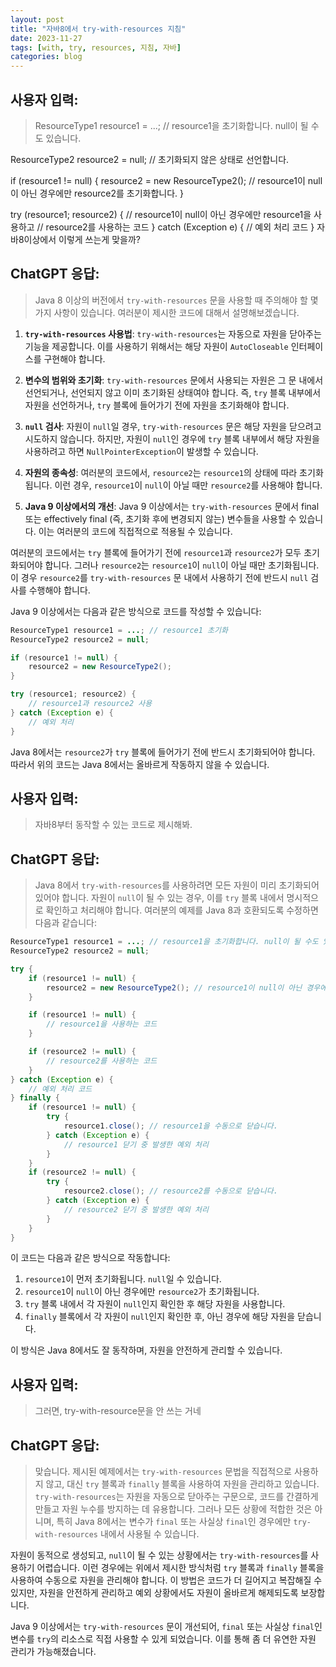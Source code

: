 ```yaml
---
layout: post
title: "자바8에서 try-with-resources 지침"
date: 2023-11-27
tags: [with, try, resources, 지침, 자바]
categories: blog
---
```


## 사용자 입력:
> ResourceType1 resource1 = ...; // resource1을 초기화합니다. null이 될 수도 있습니다.

ResourceType2 resource2 = null; // 초기화되지 않은 상태로 선언합니다.

if (resource1 != null) {
    resource2 = new ResourceType2(); // resource1이 null이 아닌 경우에만 resource2를 초기화합니다.
}

try (resource1; resource2) {
    // resource1이 null이 아닌 경우에만 resource1을 사용하고
    // resource2를 사용하는 코드
} catch (Exception e) {
    // 예외 처리 코드
}
자바8이상에서 이렇게 쓰는게 맞을까?

## ChatGPT 응답:
> Java 8 이상의 버전에서 `try-with-resources` 문을 사용할 때 주의해야 할 몇 가지 사항이 있습니다. 여러분이 제시한 코드에 대해서 설명해보겠습니다.

1. **`try-with-resources` 사용법**: `try-with-resources`는 자동으로 자원을 닫아주는 기능을 제공합니다. 이를 사용하기 위해서는 해당 자원이 `AutoCloseable` 인터페이스를 구현해야 합니다. 

2. **변수의 범위와 초기화**: `try-with-resources` 문에서 사용되는 자원은 그 문 내에서 선언되거나, 선언되지 않고 이미 초기화된 상태여야 합니다. 즉, `try` 블록 내부에서 자원을 선언하거나, `try` 블록에 들어가기 전에 자원을 초기화해야 합니다.

3. **`null` 검사**: 자원이 `null`일 경우, `try-with-resources` 문은 해당 자원을 닫으려고 시도하지 않습니다. 하지만, 자원이 `null`인 경우에 `try` 블록 내부에서 해당 자원을 사용하려고 하면 `NullPointerException`이 발생할 수 있습니다.

4. **자원의 종속성**: 여러분의 코드에서, `resource2`는 `resource1`의 상태에 따라 초기화됩니다. 이런 경우, `resource1`이 `null`이 아닐 때만 `resource2`를 사용해야 합니다. 

5. **Java 9 이상에서의 개선**: Java 9 이상에서는 `try-with-resources` 문에서 final 또는 effectively final (즉, 초기화 후에 변경되지 않는) 변수들을 사용할 수 있습니다. 이는 여러분의 코드에 직접적으로 적용될 수 있습니다.

여러분의 코드에서는 `try` 블록에 들어가기 전에 `resource1`과 `resource2`가 모두 초기화되어야 합니다. 그러나 `resource2`는 `resource1`이 `null`이 아닐 때만 초기화됩니다. 이 경우 `resource2`를 `try-with-resources` 문 내에서 사용하기 전에 반드시 `null` 검사를 수행해야 합니다.

Java 9 이상에서는 다음과 같은 방식으로 코드를 작성할 수 있습니다:

```java
ResourceType1 resource1 = ...; // resource1 초기화
ResourceType2 resource2 = null;

if (resource1 != null) {
    resource2 = new ResourceType2();
}

try (resource1; resource2) {
    // resource1과 resource2 사용
} catch (Exception e) {
    // 예외 처리
}
```

Java 8에서는 `resource2`가 `try` 블록에 들어가기 전에 반드시 초기화되어야 합니다. 따라서 위의 코드는 Java 8에서는 올바르게 작동하지 않을 수 있습니다.

## 사용자 입력:
> 자바8부터 동작할 수 있는 코드로 제시해봐.

## ChatGPT 응답:
> Java 8에서 `try-with-resources`를 사용하려면 모든 자원이 미리 초기화되어 있어야 합니다. 자원이 `null`이 될 수 있는 경우, 이를 `try` 블록 내에서 명시적으로 확인하고 처리해야 합니다. 여러분의 예제를 Java 8과 호환되도록 수정하면 다음과 같습니다:

```java
ResourceType1 resource1 = ...; // resource1을 초기화합니다. null이 될 수도 있습니다.
ResourceType2 resource2 = null;

try {
    if (resource1 != null) {
        resource2 = new ResourceType2(); // resource1이 null이 아닌 경우에만 resource2를 초기화합니다.
    }

    if (resource1 != null) {
        // resource1을 사용하는 코드
    }

    if (resource2 != null) {
        // resource2를 사용하는 코드
    }
} catch (Exception e) {
    // 예외 처리 코드
} finally {
    if (resource1 != null) {
        try {
            resource1.close(); // resource1을 수동으로 닫습니다.
        } catch (Exception e) {
            // resource1 닫기 중 발생한 예외 처리
        }
    }
    if (resource2 != null) {
        try {
            resource2.close(); // resource2를 수동으로 닫습니다.
        } catch (Exception e) {
            // resource2 닫기 중 발생한 예외 처리
        }
    }
}
```

이 코드는 다음과 같은 방식으로 작동합니다:

1. `resource1`이 먼저 초기화됩니다. `null`일 수 있습니다.
2. `resource1`이 `null`이 아닌 경우에만 `resource2`가 초기화됩니다.
3. `try` 블록 내에서 각 자원이 `null`인지 확인한 후 해당 자원을 사용합니다.
4. `finally` 블록에서 각 자원이 `null`인지 확인한 후, 아닌 경우에 해당 자원을 닫습니다.

이 방식은 Java 8에서도 잘 동작하며, 자원을 안전하게 관리할 수 있습니다.

## 사용자 입력:
> 그러면, try-with-resource문을 안 쓰는 거네

## ChatGPT 응답:
> 맞습니다. 제시된 예제에서는 `try-with-resources` 문법을 직접적으로 사용하지 않고, 대신 `try` 블록과 `finally` 블록을 사용하여 자원을 관리하고 있습니다. `try-with-resources`는 자원을 자동으로 닫아주는 구문으로, 코드를 간결하게 만들고 자원 누수를 방지하는 데 유용합니다. 그러나 모든 상황에 적합한 것은 아니며, 특히 Java 8에서는 변수가 `final` 또는 사실상 `final`인 경우에만 `try-with-resources` 내에서 사용될 수 있습니다.

자원이 동적으로 생성되고, `null`이 될 수 있는 상황에서는 `try-with-resources`를 사용하기 어렵습니다. 이런 경우에는 위에서 제시한 방식처럼 `try` 블록과 `finally` 블록을 사용하여 수동으로 자원을 관리해야 합니다. 이 방법은 코드가 더 길어지고 복잡해질 수 있지만, 자원을 안전하게 관리하고 예외 상황에서도 자원이 올바르게 해제되도록 보장합니다.

Java 9 이상에서는 `try-with-resources` 문이 개선되어, `final` 또는 사실상 `final`인 변수를 `try`의 리소스로 직접 사용할 수 있게 되었습니다. 이를 통해 좀 더 유연한 자원 관리가 가능해졌습니다.


